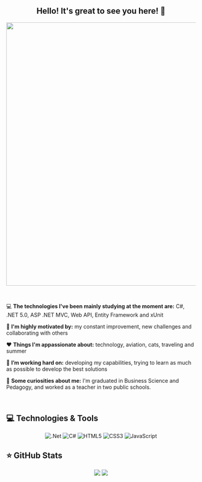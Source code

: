 ## <div align="center">Hello! It's great to see you here! 👋

<div align="center">
<img src="https://user-images.githubusercontent.com/81175135/118340123-37219d80-b4f1-11eb-87ff-573efcd0b422.gif" width="700px" />
</div>

&nbsp;


 <p>💻 <strong>The technologies I've been mainly studying at the moment are:</strong> C#, .NET 5.0, ASP .NET MVC, Web API, Entity Framework and xUnit</strong>
 <p>🤩 <strong>I'm highly motivated by:</strong>  my constant improvement, new challenges and collaborating with others</strong>
 <p>❤️ <strong> Things I'm appassionate about:</strong>  technology, aviation, cats, traveling and summer
 <p>🚀 <strong> I’m working hard on:</strong> developing my capabilities, trying to learn as much as possible to develop the best solutions
 <p>🧐 <strong> Some curiosities about me:</strong> I'm graduated in Business Science and Pedagogy, and worked as a teacher in two public schools.
   
   &nbsp;

## 💻 Technologies & Tools

<p align="center">
  
<img alt=".Net" src="https://img.shields.io/badge/.NET-5C2D91?style=for-the-badge&logo=.net&logoColor=white"/>
<img alt="C#" src="https://img.shields.io/badge/c%23-%23239120.svg?&style=for-the-badge&logo=c-sharp&logoColor=white"/>
<img alt="HTML5" src="https://img.shields.io/badge/html5-%23E34F26.svg?&style=for-the-badge&logo=html5&logoColor=white"/>
<img alt="CSS3" src="https://img.shields.io/badge/css3-%231572B6.svg?&style=for-the-badge&logo=css3&logoColor=white"/>
<img alt="JavaScript" src="https://img.shields.io/badge/javascript-%23323330.svg?&style=for-the-badge&logo=javascript&logoColor=%23F7DF1E"/>

 

## ⭐ GitHub Stats

<p align = "center">
  <p align = "center">
<img src = "https://github-readme-stats.vercel.app/api?username=thai-salvador&show_icons=true&theme=tokyonight&line_height=27">
<img src = "https://github-readme-stats.vercel.app/api/top-langs/?username=thai-salvador&hide=css,html&theme=tokyonight">
</p>






<!--
**thai-salvador/thai-salvador** is a ✨ _special_ ✨ repository because its `README.md` (this file) appears on your GitHub profile.

Here are some ideas to get you started:

- 🔭 I’m currently working on ...
- 🌱 I’m currently learning ...
- 👯 I’m looking to collaborate on ...
- 🤔 I’m looking for help with ...
- 💬 Ask me about ...
- 📫 How to reach me: ...
- 😄 Pronouns: ...
- ⚡ Fun fact: ...
-->

